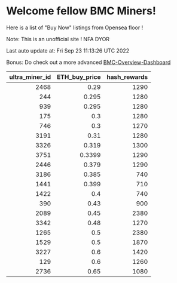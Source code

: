 # Welcome fellow BMC Miners!
Here is a list of "Buy Now" listings from Opensea floor !

Note: This is an unofficial site ! NFA DYOR

Last auto update at: Fri Sep 23 11:13:26 UTC 2022

Bonus: Do check out a more advanced [BMC-Overview-Dashboard](https://dune.com/defifunk/BMC-Overview-Dashboard)


|   ultra_miner_id |   ETH_buy_price |   hash_rewards |
|-----------------:|----------------:|---------------:|
|             2468 |          0.29   |           1290 |
|              244 |          0.295  |           1280 |
|              939 |          0.295  |           1280 |
|              175 |          0.3    |           1280 |
|              746 |          0.3    |           1270 |
|             3191 |          0.31   |           1280 |
|             3326 |          0.319  |           1300 |
|             3751 |          0.3399 |           1290 |
|             2446 |          0.379  |           1290 |
|             3186 |          0.385  |            740 |
|             1441 |          0.399  |            710 |
|             1422 |          0.4    |            740 |
|              390 |          0.43   |            900 |
|             2089 |          0.45   |           2380 |
|             3342 |          0.48   |           1270 |
|             1265 |          0.5    |           2380 |
|             1529 |          0.5    |           1870 |
|             3227 |          0.6    |           1420 |
|              129 |          0.6    |           1260 |
|             2736 |          0.65   |           1080 |